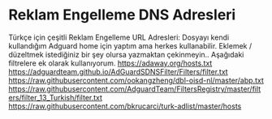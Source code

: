 # Reklam Engelleme DNS Adresleri
Türkçe için çeşitli Reklam Engelleme URL Adresleri:
Dosyayı kendi kullandığım Adguard home için yaptım ama herkes kullanabilir. Eklemek / düzeltmek istediğiniz bir şey olursa yazmaktan çekinmeyin.. Aşağıdaki filtrelere ek olarak kullanıyorum.
https://adaway.org/hosts.txt
https://adguardteam.github.io/AdGuardSDNSFilter/Filters/filter.txt
https://raw.githubusercontent.com/ookangzheng/dbl-oisd-nl/master/abp.txt
https://raw.githubusercontent.com/AdguardTeam/FiltersRegistry/master/filters/filter_13_Turkish/filter.txt
https://raw.githubusercontent.com/bkrucarci/turk-adlist/master/hosts
